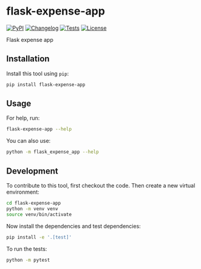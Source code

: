 # flask-expense-app

[![PyPI](https://img.shields.io/pypi/v/flask-expense-app.svg)](https://pypi.org/project/flask-expense-app/)
[![Changelog](https://img.shields.io/github/v/release/sukhbinder/flask-expense-app?include_prereleases&label=changelog)](https://github.com/sukhbinder/flask-expense-app/releases)
[![Tests](https://github.com/sukhbinder/flask-expense-app/actions/workflows/test.yml/badge.svg)](https://github.com/sukhbinder/flask-expense-app/actions/workflows/test.yml)
[![License](https://img.shields.io/badge/license-Apache%202.0-blue.svg)](https://github.com/sukhbinder/flask-expense-app/blob/master/LICENSE)

Flask expense app 

## Installation

Install this tool using `pip`:
```bash
pip install flask-expense-app
```
## Usage

For help, run:
```bash
flask-expense-app --help
```
You can also use:
```bash
python -m flask_expense_app --help
```
## Development

To contribute to this tool, first checkout the code. Then create a new virtual environment:
```bash
cd flask-expense-app
python -m venv venv
source venv/bin/activate
```
Now install the dependencies and test dependencies:
```bash
pip install -e '.[test]'
```
To run the tests:
```bash
python -m pytest
```
